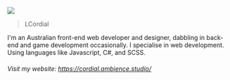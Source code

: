 <p>
    <a href="mailto:ebessen@internode.on.net">
      <img src="https://img.shields.io/badge/-Gmail-D14836?style=flat-square&logo=gmail&logoColor=white"/>
   </a>
</p>

> LCordial

I'm an Australian front-end web developer and designer, dabbling in back-end and game development occasionally. I specialise in web development. Using languages like Javascript, C#, and SCSS.

###### Visit my website: https://cordial.ambience.studio/
